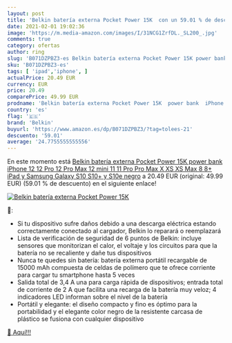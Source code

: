 ```yaml
---
layout: post
title: 'Belkin batería externa Pocket Power 15K  con un 59.01 % de descuento'
date: 2021-02-01 19:02:36
image: 'https://m.media-amazon.com/images/I/31NCG1ZrfDL._SL200_.jpg'
comments: true
category: ofertas
author: ring
slug: 'B071DZPBZ3-es Belkin batería externa Pocket Power 15K power bank iPhone...'
sku: 'B071DZPBZ3-es'
tags: [ 'ipad','iphone', ]
actualPrice: 20.49 EUR
currency: EUR
price: 20.49
comparePrice: 49.99 EUR
prodname: 'Belkin batería externa Pocket Power 15K  power bank  iPhone 12  12 Pro  12 Pro Max  12 mini  11  11 Pro  Pro Max  X  XS  XS Max  8  8+  iPad y Samsung Galaxy S10  S10+ y S10e  negro'
country: 'es'
flag: '🇪🇸'
brand: 'Belkin'
buyurl: 'https://www.amazon.es/dp/B071DZPBZ3/?tag=tolees-21'
descuento: '59.01'
average: '24.7755555555556'
---
```


En este momento está [Belkin batería externa Pocket Power 15K  power bank  iPhone 12  12 Pro  12 Pro Max  12 mini  11  11 Pro  Pro Max  X  XS  XS Max  8  8+  iPad y Samsung Galaxy S10  S10+ y S10e  negro](https://www.amazon.es/dp/B071DZPBZ3/?tag=tolees-21) a 20.49 EUR (original: 49.99 EUR) (59.01 %  de descuento) en el siguiente enlace!

[![Belkin batería externa Pocket Power 15K ](https://m.media-amazon.com/images/I/31NCG1ZrfDL._SL200_.jpg)](https://www.amazon.es/dp/B071DZPBZ3/?tag=tolees-21)

🔎:

- Si tu dispositivo sufre daños debido a una descarga eléctrica estando correctamente conectado al cargador, Belkin lo reparará o reemplazará
- Lista de verificación de seguridad de 6 puntos de Belkin: incluye sensores que monitorizan el calor, el voltaje y los circuitos para que la batería no se recaliente y dañe tus dispositivos
- Nunca te quedes sin batería: batería externa portátil recargable de 15000 mAh compuesta de celdas de polímero que te ofrece corriente para cargar tu smartphone hasta 5 veces
- Salida total de 3,4 A una para carga rápida de dispositivos; entrada total de corriente de 2 A que facilita una recarga de la batería muy veloz; 4 indicadores LED informan sobre el nivel de la batería
- Portátil y elegante: el diseño compacto y fino es óptimo para la portabilidad y el elegante color negro de la resistente carcasa de plástico se fusiona con cualquier dispositivo

[🛒 Aquí!!!](https://www.amazon.es/dp/B071DZPBZ3/?tag=tolees-21)

